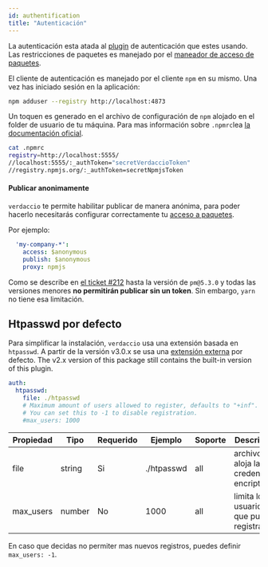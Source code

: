 ```yaml
---
id: authentification
title: "Autenticación"
---
```

La autenticación esta atada al [plugin](plugins.md) de autenticación que estes usando. Las restricciones de paquetes es manejado por el [maneador de acceso de paquetes](packages.md).

El cliente de autenticación es manejado por el cliente `npm` en su mismo. Una vez has iniciado sesión en la aplicación:

```bash
npm adduser --registry http://localhost:4873
```

Un toquen es generado en el archivo de configuración de `npm` alojado en el folder de usuario de tu máquina. Para mas información sobre `.npmrc`lea [la documentación oficial](https://docs.npmjs.com/files/npmrc).

```bash
cat .npmrc
registry=http://localhost:5555/
//localhost:5555/:_authToken="secretVerdaccioToken"
//registry.npmjs.org/:_authToken=secretNpmjsToken
```

#### Publicar anonimamente

`verdaccio` te permite habilitar publicar de manera anónima, para poder hacerlo necesitarás configurar correctamente tu [acceso a paquetes](packages.md).

Por ejemplo:

```yaml
  'my-company-*':
    access: $anonymous
    publish: $anonymous
    proxy: npmjs
```

Como se describe en [el ticket #212](https://github.com/verdaccio/verdaccio/issues/212#issuecomment-308578500) hasta la versión de `pm@5.3.0` y todas las versiones menores **no permitirán publicar sin un token**. Sin embargo, `yarn` no tiene esa limitación.

## Htpasswd por defecto

Para simplificar la instalación, `verdaccio` usa una extensión basada en `htpasswd`. A partir de la versión v3.0.x se usa una [extensión externa](https://github.com/verdaccio/verdaccio-htpasswd) por defecto. The v2.x version of this package still contains the built-in version of this plugin.

```yaml
auth:
  htpasswd:
    file: ./htpasswd
    # Maximum amount of users allowed to register, defaults to "+inf".
    # You can set this to -1 to disable registration.
    #max_users: 1000
```

| Propiedad | Tipo   | Requerido | Ejemplo    | Soporte | Descripción                                    |
| --------- | ------ | --------- | ---------- | ------- | ---------------------------------------------- |
| file      | string | Si        | ./htpasswd | all     | archivo que aloja las credenciales encriptadas |
| max_users | number | No        | 1000       | all     | limita los usuarios que pueden registrarse     |

En caso que decidas no permiter mas nuevos registros, puedes definir `max_users: -1`.